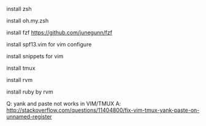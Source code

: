 install zsh

install oh.my.zsh

install fzf https://github.com/junegunn/fzf

install spf13.vim for vim configure

install snippets for vim

install tmux

install rvm

install ruby by rvm


Q: yank and paste not works in VIM/TMUX
A: http://stackoverflow.com/questions/11404800/fix-vim-tmux-yank-paste-on-unnamed-register
